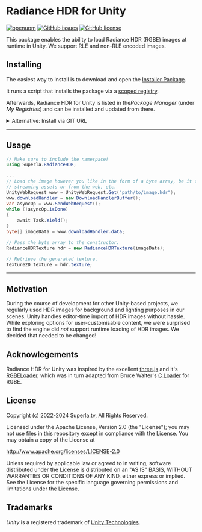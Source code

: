# Radiance HDR for Unity

[![openupm](https://img.shields.io/npm/v/tv.superla.radiancehdr?label=openupm&registry_uri=https://package.openupm.com)](https://openupm.com/packages/tv.superla.radiancehdr/)
[![GitHub issues](https://img.shields.io/github/issues/superla-play/RadianceHDRUnity)](https://github.com/superla-play/RadianceHDRUnity/issues)
[![GitHub license](https://img.shields.io/github/license/superla-play/RadianceHDRUnity)](https://github.com/superla-play/RadianceHDRUnity/blob/main/LICENSE.md)

This package enables the ability to load Radiance HDR (RGBE) images
at runtime in Unity. We support RLE and non-RLE encoded images.

## Installing
The easiest way to install is to download and open the
[Installer Package](https://package-installer.glitch.me/v1/installer/OpenUPM/tv.superla.radiancehdr?registry=https%3A%2F%2Fpackage.openupm.com&scope=tv.superla).

It runs a script that installs the package via a
[scoped registry](https://docs.unity3d.com/Manual/upm-scoped.html).

Afterwards, Radiance HDR for Unity is listed in the*Package Manager*
(under *My Registries*) and can be installed and updated from there.

<details><summary>Alternative: Install via GIT URL</summary>
Add Radiance HDR for Unity via Unity's Package Manager
( Window -> Package Manager ).
Click the ➕ on the top left and choose *Add package from GIT URL*.

Enter the following URL:
`https://github.com/superla-play/RadianceHDRUnity.git#upm`
</details>

---
## Usage
```cs
// Make sure to include the namespace!
using Superla.RadianceHDR;

...
// Load the image however you like in the form of a byte array, be it from
// streaming assets or from the web, etc.
UnityWebRequest www = UnityWebRequest.Get("path/to/image.hdr");
www.downloadHandler = new DownloadHandlerBuffer();
var asyncOp = www.SendWebRequest();
while (!asyncOp.isDone)
{
    await Task.Yield();
}
byte[] imageData = www.downloadHandler.data;

// Pass the byte array to the constructor.
RadianceHDRTexture hdr = new RadianceHDRTexture(imageData);

// Retrieve the generated texture.
Texture2D texture = hdr.texture;
```

---
## Motivation
During the course of development for other Unity-based projects,
we regularly used HDR images for background
and lighting purposes in our scenes.
Unity handles editor-time import of HDR images without hassle.
While exploring options for user-customisable content,
we were surprised to find the engine did *not* support
runtime loading of HDR images. We decided that needed to be changed!

## Acknowlegements
Radiance HDR for Unity was inspired by the excellent
[three.js](https://threejs.org/) and it's
[RGBELoader](https://github.com/mrdoob/three.js/blob/dev/examples/jsm/loaders/RGBELoader.js),
which was in turn adapted from Bruce Walter's
[C Loader](http://www.graphics.cornell.edu/~bjw/rgbe.html) for RGBE.

## License

Copyright (c) 2022-2024 Superla.tv, All Rights Reserved.

Licensed under the Apache License, Version 2.0 (the "License");
you may not use files in this repository except in compliance with the License.
You may obtain a copy of the License at

   <http://www.apache.org/licenses/LICENSE-2.0>

Unless required by applicable law or agreed to in writing, software
distributed under the License is distributed on an "AS IS" BASIS,
WITHOUT WARRANTIES OR CONDITIONS OF ANY KIND, either express or implied.
See the License for the specific language governing permissions and
limitations under the License.

## Trademarks

*Unity* is a registered trademark of [Unity Technologies](https://unity.com).
